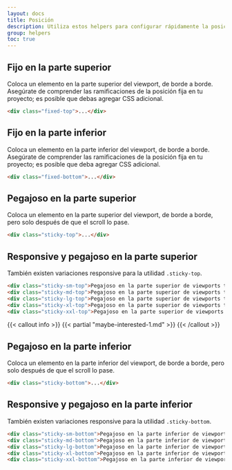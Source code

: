 ```yaml
---
layout: docs
title: Posición
description: Utiliza estos helpers para configurar rápidamente la posición de un elemento.
group: helpers
toc: true
---
```


## Fijo en la parte superior

Coloca un elemento en la parte superior del viewport, de borde a borde. Asegúrate de comprender las ramificaciones de la posición fija en tu proyecto; es posible que debas agregar CSS adicional.

```html
<div class="fixed-top">...</div>
```

## Fijo en la parte inferior

Coloca un elemento en la parte inferior del viewport, de borde a borde. Asegúrate de comprender las ramificaciones de la posición fija en tu proyecto; es posible que deba agregar CSS adicional.

```html
<div class="fixed-bottom">...</div>
```

## Pegajoso en la parte superior

Coloca un elemento en la parte superior del viewport, de borde a borde, pero solo después de que el scroll lo pase.

```html
<div class="sticky-top">...</div>
```

## Responsive y pegajoso en la parte superior

También existen variaciones responsive para la utilidad `.sticky-top`.

```html
<div class="sticky-sm-top">Pegajoso en la parte superior de viewports tamaño SM (small) o más ancho</div>
<div class="sticky-md-top">Pegajoso en la parte superior de viewports tamaño MD (medium) o más ancho</div>
<div class="sticky-lg-top">Pegajoso en la parte superior de viewports tamaño LG (large) o más ancho</div>
<div class="sticky-xl-top">Pegajoso en la parte superior de viewports tamaño XL (extra-large) o más ancho</div>
<div class="sticky-xxl-top">Pegajoso en la parte superior de viewports tamaño XXL (extra-extra-large) o más ancho</div>
```

{{< callout info >}}
{{< partial "maybe-interested-1.md" >}}
{{< /callout >}}

## Pegajoso en la parte inferior

Coloca un elemento en la parte inferior del viewport, de borde a borde, pero solo después de que el scroll lo pase.

```html
<div class="sticky-bottom">...</div>
```

## Responsive y pegajoso en la parte inferior

También existen variaciones responsive para la utilidad `.sticky-bottom`.

```html
<div class="sticky-sm-bottom">Pegajoso en la parte inferior de viewports tamaño SM (small) o más ancho</div>
<div class="sticky-md-bottom">Pegajoso en la parte inferior de viewports tamaño MD (medium) o más ancho</div>
<div class="sticky-lg-bottom">Pegajoso en la parte inferior de viewports tamaño LG (large) o más ancho</div>
<div class="sticky-xl-bottom">Pegajoso en la parte inferior de viewports tamaño XL (extra-large) o más ancho</div>
<div class="sticky-xxl-bottom">Pegajoso en la parte inferior de viewports tamaño XXL (extra-extra-large) o más ancho</div>
```
